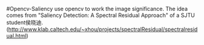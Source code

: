 #Opencv-Saliency
use opencv to work the image significance.
The idea comes from "Saliency Detection: A Spectral Residual Approach" of a SJTU student侯晓迪.(http://www.klab.caltech.edu/~xhou/projects/spectralResidual/spectralresidual.html)
